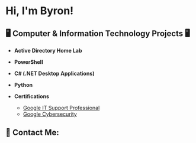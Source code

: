 <h1>Hi, I'm Byron! 
<h2>🖥️ Computer & Information Technology Projects 🖥️</h2>

- <b> Active Directory Home Lab </b>

- <b>PowerShell</b>
  
- <b>C# (.NET Desktop Applications)</b>
  
- <b>Python</b>
  
- <b> Certifications </b>
   - [Google IT Support Professional](https://www.coursera.org/account/accomplishments/specialization/6ZP2EEGHALZE)
   - [Google Cybersecurity](https://www.coursera.org/account/accomplishments/specialization/R0JR8KWKJS9J)

<h2> 🤳 Contact Me:</h2>
